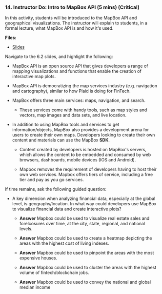 ### 14. Instructor Do: Intro to MapBox API (5 mins) (Critical)

In this activity, students will be introduced to the MapBox API and geographical visualizations. The instructor will explain to students, in a formal lecture, what MapBox API is and how it's used.

**Files:**

* [Slides]()

Navigate to the 6.2 slides, and highlight the following:

* MapBox API is an open source API that gives developers a range of mapping visualizations and functions that enable the creation of interactive map plots.

* MapBox API is democratizing the map services industry (e.g. navigation and cartography), similar to how Plaid is doing for FinTech.

* MapBox offers three main services: maps, navigation, and search.

  * These services come with handy tools, such as map styles and vectors, map images and data sets, and live location.

* In addition to using MapBox tools and services to get information/objects, MapBox also provides a development arena for users to create their own maps. Developers looking to create their own content and materials can use the MapBox **SDK**.

  * Content created by developers is hosted on MapBox's servers, which allows the content to be embedded and consumed by web browsers, dashboards, mobile devices (IOS and Android).

  * Mapbox removes the requirement of developers having to host their own web services. Mapbox offers tiers of service, including a free tier and pay as you go services.

If time remains, ask the following guided question:

* A key dimension when analyzing financial data, especially at the global level, is geography/location. In what way could developers use MapBox to visualize financial data and create interactive plots?

  * **Answer** Mapbox could be used to visualize real estate sales and forelcosures over time, at the city, state, regional, and national levels.

  * **Answer** Mapbox could be used to create a heatmap depicting the areas with the highest cost of living indexes.

  * **Answer** Mapbox could be used to pinpoint the areas with the most expensive houses.

  * **Answer** Mapbox could be used to cluster the areas with the highest volume of fintech/blockchain jobs.

  * **Answer** Mapbox could be used to convey the national and global median income
